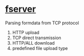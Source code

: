 # [fserver](https://github.com/tungyao/fserver)
Parsing formdata from TCP protocol
1. HTTP upload
2. TCP direct transmission
3. HTTP/ALL download
4. predefined file upload type
